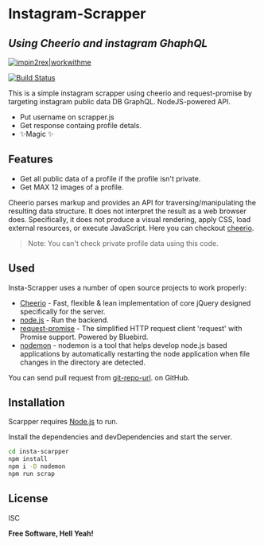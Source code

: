# Instagram-Scrapper
## _Using Cheerio and instagram GhaphQL_

[![impin2rex|workwithme](https://workwithme.in/assets/images/favicon.svg)](https://workwithme.in/)

[![Build Status](https://travis-ci.org/joemccann/dillinger.svg?branch=master)](https://github.com/impin2rex)

This is a simple instagram scrapper using cheerio and request-promise by targeting instagram public data DB GraphQL.
NodeJS-powered API.

- Put username on scrapper.js
- Get response containg profile detals.
- ✨Magic ✨

## Features

- Get all public data of a profile if the profile isn't private.
- Get MAX 12 images of a profile.

Cheerio parses markup and provides an API for traversing/manipulating the resulting data structure. It does not interpret the result as a web browser does. Specifically, it does not produce a visual rendering, apply CSS, load external resources, or execute JavaScript.
Here you can checkout [cheerio].

> Note: You can't check private profile data using this code.

## Used

Insta-Scrapper uses a number of open source projects to work properly:

- [Cheerio] - Fast, flexible & lean implementation of core jQuery designed specifically for the server.
- [node.js] - Run the backend.
- [request-promise] - The simplified HTTP request client 'request' with Promise support. Powered by Bluebird.
- [nodemon] - nodemon is a tool that helps develop node.js based applications by automatically restarting the node application when file changes in the directory are detected.

You can send pull request from [git-repo-url].
 on GitHub.

## Installation

Scarpper requires [Node.js](https://nodejs.org/) to run.

Install the dependencies and devDependencies and start the server.

```sh
cd insta-scarpper
npm install
npm i -D nodemon
npm run scrap
```

## License

ISC

**Free Software, Hell Yeah!**

   [impin2rex]: <https://github.com/impin2rex>
   [git-repo-url]: <https://github.com/impin2rex/insta-scrapping>
   [cheerio]: <https://www.npmjs.com/package/cheerio>
   [request-promise]: <https://www.npmjs.com/package/request-promise>
   [nodemon]: <https://www.npmjs.com/package/nodemon>
   [node.js]: <http://nodejs.org>